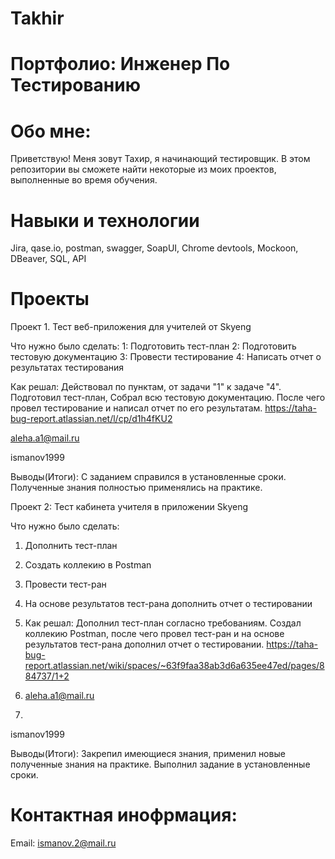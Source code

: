 # Takhir
# Портфолио: Инженер По Тестированию

# Обо мне:
Приветствую! Меня зовут Тахир, я начинающий тестировщик.
В этом репозитории вы сможете найти некоторые из моих проектов, выполненные во время обучения.
  
# Навыки и технологии
Jira, qase.io, postman, swagger, SoapUI, Chrome devtools, Mockoon, DBeaver, SQL, API

# Проекты
Проект 1. Тест веб-приложения для учителей от Skyeng

Что нужно было сделать:
1: Подготовить тест-план
2: Подготовить тестовую документацию
3: Провести тестирование
4: Написать отчет о результатах тестирования

Как решал: Действовал по пунктам, от задачи "1" к задаче "4". Подготовил тест-план, Собрал всю тестовую документацию. После чего провел тестирование и написал отчет по его результатам.
https://taha-bug-report.atlassian.net/l/cp/d1h4fKU2

aleha.a1@mail.ru

ismanov1999

Выводы(Итоги): 
С заданием справился в установленные сроки. Полученные знания полностью применялись на практике.

Проект 2: Тест кабинета учителя в приложении Skyeng

Что нужно было сделать:
1. Дополнить тест-план
2. Создать коллекию в Postman
3. Провести тест-ран
4. На основе результатов тест-рана дополнить отчет о тестировании

5. Как решал: Дополнил тест-план согласно требованиям. Создал коллекию Postman, после чего провел тест-ран и на основе результатов тест-рана дополнил отчет о тестировании.
https://taha-bug-report.atlassian.net/wiki/spaces/~63f9faa38ab3d6a635ee47ed/pages/884737/1+2

7. aleha.a1@mail.ru
8. 
ismanov1999

Выводы(Итоги):
Закрепил имеющиеся знания, применил новые полученные знания на практике. Выполнил задание в установленные сроки.

# Контактная инофрмация:
Email: ismanov.2@mail.ru
